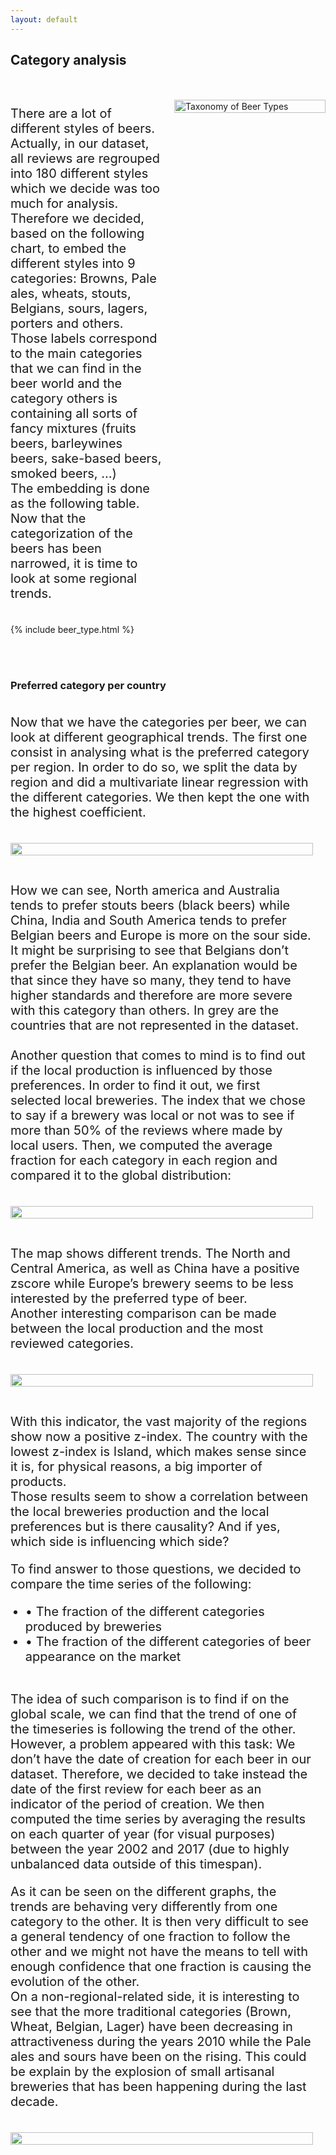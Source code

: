 ```yaml
---
layout: default
---
```


## Category analysis
<div style="display: flex; align-items: flex-start;">
  <div style="flex: 1; padding-right: 20px;">
    <p style="font-size: 20px;"><br>There are a lot of different styles of beers. Actually, in our dataset, all reviews are regrouped into 180 different styles which we decide was too much for analysis. Therefore we decided, based on the following chart, to embed the different styles into 9 categories: Browns, Pale ales, wheats, stouts, Belgians, sours, lagers, porters and others.<br> Those labels correspond to the main categories that we can find in the beer world and the category
    others is containing all sorts of fancy mixtures (fruits beers, barleywines beers, sake-based beers,
    smoked beers, …)<br> The embedding is done as the following table. Now that the categorization of the beers has been narrowed, it is time to look at some regional
    trends.</p>
    <br>
    {% include beer_type.html %}
  </div>
  <div style="flex: 1;">
    <br><br>
    <img src="/data/beer_type.jpg" alt="Taxonomy of Beer Types" style="width: 100%; height: 100%;">
  </div>
</div>

<br><br>
### Preferred category per country
<div style="display: flex; align-items: flex-start;">
  <div style="flex: 1; padding-right: 20px;">
    <p style="font-size: 20px;">Now that we have the categories per beer, we can look at different geographical trends. The first one consist in analysing what is the preferred category per region. In order to do so, we split the data by
    region and did a multivariate linear regression with the different categories. We then kept the one
    with the highest coefficient.</p>
    <br>
    <img src="/data/prefered_cat_byCountry.png" style="width: 100%; height: 100%;">
    <br>
    <p style="font-size: 20px;"><br>How we can see, North america and Australia tends to prefer stouts beers (black beers) while China, India and South America tends to prefer Belgian beers and Europe is more on the sour side. It might
    be surprising to see that Belgians don’t prefer the Belgian beer. An explanation would be that since
    they have so many, they tend to have higher standards and therefore are more severe with this
    category than others. In grey are the countries that are not represented in the dataset.<br> <br> Another question that comes to mind is to find out if the local production is influenced by those preferences. In order to find it out, we first selected local breweries. The index that we chose to say if a brewery was local or not was to see if more than 50% of the reviews where made by local users. Then, we computed the average fraction for each category in each region and compared it to the
    global distribution:</p>
    <br>
    <img src="/data/tendancy_localBrew.png" style="width: 100%; height: 100%;">
    <br>
    <p style="font-size: 20px;"><br> The map shows different trends. The North and Central America, as well as China have a positive zscore while Europe’s brewery seems to be less interested by the preferred type of beer.<br> Another interesting comparison can be made between the local production and the most reviewed categories.</p>
    <br>
    <img src="/data/most_reviewed.png" style="width: 100%; height: 100%;">
    <br>
    <p style="font-size: 20px;"><br> With this indicator, the vast majority of the regions show now a positive z-index. The country with the lowest z-index is Island, which makes sense since it is, for physical reasons, a big importer of products.<br> Those results seem to show a correlation between the local breweries production and the local preferences but is there causality? And if yes, which side is influencing which side?</p>
    <p style="font-size: 20px;">To find answer to those questions, we decided to compare the time series of the following:</p>
    <ul>
        <li style="font-size: 20px;">&bull; The fraction of the different categories produced by breweries</li>
        <li style="font-size: 20px;">&bull; The fraction of the different categories of beer appearance on the market</li>
    </ul>
    <p style="font-size: 20px;"><br>The idea of such comparison is to find if on the global scale, we can find that the trend of one of the timeseries is following the trend of the other. <br> However, a problem appeared with this task: We don’t have the date of creation for each beer in our dataset. Therefore, we decided to take instead the date of the first review for each beer as an indicator of the period of creation. We then computed the time series by averaging the results on each quarter of year (for visual purposes) between the year 2002 and 2017 (due to highly unbalanced data outside of this timespan).</p>
    <p style="font-size: 20px;">As it can be seen on the different graphs, the trends are behaving very differently from one category to the other. It is then very difficult to see a general tendency of one fraction to follow the other and we might not have the means to tell with enough confidence that one fraction is causing the evolution of the other.<br> On a non-regional-related side, it is interesting to see that the more traditional categories (Brown, Wheat, Belgian, Lager) have been decreasing in attractiveness during the years 2010 while the Pale ales and sours have been on the rising. This could be explain by the explosion of small artisanal breweries that has been happening during the last decade.</p>
    <br>
    <img src="/data/time_series.jpg" style="width: 100%; height: 100%;">
    <br>
  </div>
</div>



